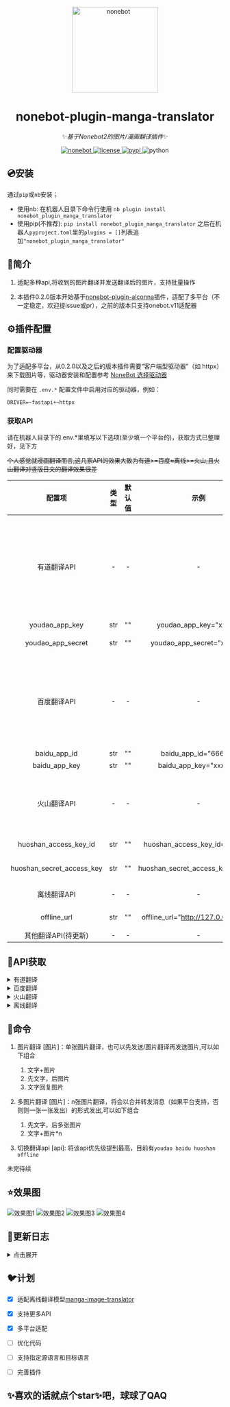 <!-- markdownlint-disable MD033 -->
<p align="center">
  <a href="https://v2.nonebot.dev/"><img src="https://v2.nonebot.dev/logo.png" width="200" height="200" alt="nonebot"></a>
</p>
<div align="center">

# nonebot-plugin-manga-translator

✨*基于Nonebot2的图片/漫画翻译插件*✨

<a href="https://github.com/nonebot/nonebot2">
  <img src="https://img.shields.io/badge/nonebot-v2-red" alt="nonebot">
</a>
<a href="./LICENSE">
    <img src="https://img.shields.io/github/license/maoxig/nonebot-plugin-manga-translator" alt="license">
</a>
<a href="https://pypi.python.org/pypi/nonebot-plugin-manga-translator">
    <img src="https://img.shields.io/pypi/v/nonebot-plugin-manga-translator" alt="pypi">
</a>
<img src="https://img.shields.io/badge/python-3.8+-blue.svg" alt="python">

<div align="left">

## 💿安装

通过`pip`或`nb`安装；

- 使用nb:
  在机器人目录下命令行使用
  `nb plugin install nonebot_plugin_manga_translator`
- 使用pip(不推荐):
  `pip install nonebot_plugin_manga_translator`
  之后在机器人`pyproject.toml`里的`plugins = []`列表追加`"nonebot_plugin_manga_translator"`

## 📖简介

1. 适配多种api,将收到的图片翻译并发送翻译后的图片，支持批量操作

2. 本插件0.2.0版本开始基于[nonebot-plugin-alconna](https://github.com/nonebot/plugin-alconna/tree/master)插件，适配了多平台（不一定稳定，欢迎提issue或pr），之前的版本只支持onebot.v11适配器

## ⚙️插件配置

### 配置驱动器​

为了适配多平台，从0.2.0以及之后的版本插件需要“客户端型驱动器”（如 httpx）来下载图片等，驱动器安装和配置参考 [NoneBot 选择驱动器](https://nonebot.dev/docs/advanced/driver)

同时需要在 `.env.*` 配置文件中启用对应的驱动器，例如：

```
DRIVER=~fastapi+~httpx
```

### 获取API

请在机器人目录下的.env.*里填写以下选项(至少填一个平台的)，获取方式已整理好，见下方

~~个人感觉就漫画翻译而言,这几家API的效果大致为有道>=百度≈离线>=火山,且火山翻译对竖版日文的翻译效果很差~~

|          配置项           | 类型  | 默认值 |                 示例                  | 说明              | API定价                                                |
| :-----------------------: | :---: | :----: | :-----------------------------------: | :---------------- | :----------------------------------------------------- |
|        有道翻译API        |   -   |   -    |                   -                   | -                 | 新用户送一定额度,梯度收费，0<月调用量<100w时,0.04元/张 |
|      youdao_app_key       |  str  |   ""   |        youdao_app_key="xxxxx"         | 应用ID            |                                                        |
|     youdao_app_secret     |  str  |   ""   |      youdao_app_secret="xxxxxx"       | 应用秘钥          |                                                        |
|        百度翻译API        |   -   |   -    |                   -                   | -                 | 每月1万次免费调用量，之后按梯度收费,最高0.04元/次      |
|       baidu_app_id        |  str  |   ""   |         baidu_app_id="66666"          | APP ID            |                                                        |
|       baidu_app_key       |  str  |   ""   |        baidu_app_key="xxxxxx"         | 密钥              |                                                        |
|        火山翻译API        |   -   |   -    |                   -                   | -                 | 每月前100张免费，之后0.04元/张                         |
|   huoshan_access_key_id   |  str  |   ""   |     huoshan_access_key_id="AK***"     | Access Key ID     |                                                        |
| huoshan_secret_access_key |  str  |   ""   |   huoshan_secret_access_key="UT**"    | Secret Access Key |                                                        |
|        离线翻译API        |   -   |   -    |                   -                   | -                 | 可能是电费?                                            |
|        offline_url        |  str  |   ""   | offline_url="<http://127.0.0.1:5003>" | 见下方说明        |                                                        |
|    其他翻译API(待更新)    |   -   |   -    |                   -                   | -                 |                                                        |

## 🔑API获取

<details>
<summary>有道翻译</summary>

1. 在[有道智云AI开放平台](https://ai.youdao.com/#/)注册并登录后，进入控制台
2. 在左侧`自然语言翻译服务`里的`图片翻译`里创建应用，选择服务和接入方式分别为`图片翻译`和`API`，其他项随意。
![Image text](https://github.com/maoxig/nonebot-plugin-manga-translator/blob/main/resource/有道翻译.png)
3. 创建后将`应用ID`和`应用秘钥`按照上面的配置说明分别填入.env.*文件里即可

</details>

<details>
<summary>百度翻译</summary>

   1. 在[百度翻译开放平台](https://api.fanyi.baidu.com/)注册并登录
   2. 找到`产品服务`的`图片翻译`,申请创建
   3. 创建后在`管理控制台`的`总览`中找到`APP ID`和`密钥`,根据上面的配置说明填入.env.*文件

</details>

<details>
<summary>火山翻译</summary>

   1. 根据火山引擎的[文档](https://www.volcengine.com/docs/4640/130872)，按流程注册
   2. 创建好服务后获取到密钥，分别为`Access Key ID`和`Secret Access Key`，然后点击`Secret Access Key`下的按钮显示出密钥
   3. 分别根据上面的配置说明填入.env.*文件

</details>

<details>
<summary>离线翻译</summary>
(该方案对设备配置要求较高，建议在有足够的硬盘空间、内存、显存，或有一台能为bot处理请求的服务器时考虑使用该方案)

   1. 参考[manga-image-translator](https://github.com/zyddnys/manga-image-translator)的说明，克隆仓库，并安装相关依赖(可能需要额外安装`pydensecrf`)
   2. 安装好依赖后，在仓库目录下运行

      ```python
      python -m manga_translator -v --mode web --use-cuda
      # the demo will be serving on http://127.0.0.1:5003，此时会提供一个网页，可以点击打开
      ```

   3. 如果你的设备没有成功安装cuda(要求pytorch的版本和cuda对应，不对应请重装)，请去掉参数`--use-cuda`，如果图片处理过程中爆显存，请改成`--use-cuda-limited`

   4. 你可以访问控制台给出的网址，**尝试先本地翻译一张图片**，此时会根据选项下载需要的模型(为防止下载失败，也可以提前手动下载)
   5. 如果bot和翻译器在同一台设备，那么.env填写`offline_url="http://127.0.0.1:5003"`即可，如果不在同一台设备，你**可能**还需要放行防火墙、端口转发等，并且填写内容也会有所变化
   6. 最后你**可能**还需要修改一下本插件的代码，找到本插件`utils.py`的`offline`函数，根据注释和[文档](https://github.com/zyddnys/manga-image-translator/blob/main/README.md),修改字典`data`，从而指定你想要的OCR模型和翻译模型(目前是用了offline模型,你可以改成别的)

</details>

## 🎉命令

1. 图片翻译 [图片]：单张图片翻译，也可以先发送/图片翻译再发送图片,可以如下组合

    1. 文字+图片
    2. 先文字，后图片
    3. 文字回复图片

2. 多图片翻译 [图片]：n张图片翻译，将会以合并转发消息（如果平台支持，否则则一张一张发出）的形式发出,可以如下组合

    1. 先文字，后多张图片
    2. 文字+图片*n
3. 切换翻译api [api]: 将该api优先级提到最高，目前有`youdao baidu huoshan offline`

未完待续

## ⭐效果图

![效果图1](https://github.com/maoxig/nonebot-plugin-manga-translator/blob/main/resource/效果图1.jpg)
![效果图2](https://github.com/maoxig/nonebot-plugin-manga-translator/blob/main/resource/效果图2.jpg)
![效果图3](https://github.com/maoxig/nonebot-plugin-manga-translator/blob/main/resource/效果图3.jpg)
![效果图4](https://github.com/maoxig/nonebot-plugin-manga-translator/blob/main/resource/效果图4.PNG)

## 🌙更新日志

<details>
<summary>点击展开</summary>

- 2024-08-17:

  - 兼容pydantic V1

- 2024-04-23:

  - 更新PIL版本，修复压缩png图片时失败

- 2024-04-23:

  - 更新版本，这个版本起开始基于[nonebot-plugin-alconna](https://github.com/nonebot/plugin-alconna/tree/master)插件支持多适配器多平台(可能有bug)，同时更新nonebot2依赖至2.2.0以上

- 2023-06-09:

  - 更新插件元数据

- 2023-05-03:

  - 更新说明文档
  - 适配[火山翻译api](https://translate.volcengine.com/api),你可以选择接入火山翻译提供的API

- 2023-05-01:

  - 添加切换api的功能，你可以将某个api优先级设为最高
  - 适配离线翻译api[manga-image-translator](https://github.com/zyddnys/manga-image-translator),现在你可以体验本地的翻译

- 2023-04-28:

  - 插件发布

</details>

## 🐦计划

- [x] 适配离线翻译模型[manga-image-translator](https://github.com/zyddnys/manga-image-translator)

- [x] 支持更多API

- [x] 多平台适配

- [ ] 优化代码

- [ ] 支持指定源语言和目标语言

- [ ] 完善插件

## ✨喜欢的话就点个star✨吧，球球了QAQ
